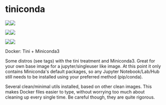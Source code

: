 # tiniconda
[![](https://images.microbadger.com/badges/version/tiemensch/tiniconda:alpine-3.7.svg)](https://microbadger.com/images/tiemensch/tiniconda:alpine-3.7 "Get your own version badge on microbadger.com")[![](https://images.microbadger.com/badges/image/tiemensch/tiniconda:alpine-3.7.svg)](https://microbadger.com/images/tiemensch/tiniconda:alpine-3.7 "Get your own image badge on microbadger.com")

[![](https://images.microbadger.com/badges/version/tiemensch/tiniconda:ubuntu-bionic.svg)](https://microbadger.com/images/tiemensch/tiniconda:ubuntu-bionic "Get your own version badge on microbadger.com")[![](https://images.microbadger.com/badges/image/tiemensch/tiniconda:ubuntu-bionic.svg)](https://microbadger.com/images/tiemensch/tiniconda:ubuntu-bionic "Get your own image badge on microbadger.com")

[![](https://images.microbadger.com/badges/version/tiemensch/tiniconda.svg)](https://microbadger.com/images/tiemensch/tiniconda "Get your own version badge on microbadger.com")[![](https://images.microbadger.com/badges/image/tiemensch/tiniconda.svg)](https://microbadger.com/images/tiemensch/tiniconda "Get your own image badge on microbadger.com")

Docker: Tini + Miniconda3

Some distros (see tags) with the tini treatment and Miniconda3. Great for your own base image for a jupyter/singleuser like image. At this point it only contains Miniconda's default packages, so any Jupyter Notebook/Lab/Hub still needs to be installed using your preferred method (pip/conda).

Several clean/minimal utils installed, based on other clean images. This makes Docker files easier to type, without worrying too much about cleaning up every single time. Be careful though, they are quite rigorous.
